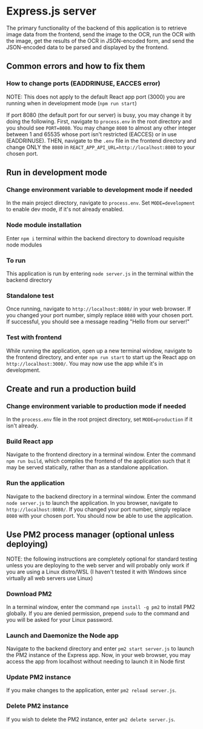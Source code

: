 # Express.js server

The primary functionality of the backend of this application is to retrieve image data from the frontend, send the image to the OCR, run the OCR with the image, get the results of the OCR in JSON-encoded form, and send the JSON-encoded data to be parsed and displayed by the frontend.

## Common errors and how to fix them

### How to change ports (EADDRINUSE, EACCES error)

NOTE: This does not apply to the default React app port (3000) you are running when in development mode (`npm run start`)

If port 8080 (the default port for our server) is busy, you may change it by doing the following. First, navigate to `process.env` in the root directory and you should see `PORT=8080`. You may change `8080` to almost any other integer between 1 and 65535 whose port isn't restricted (EACCES) or in use (EADDRINUSE). THEN, navigate to the `.env` file in the frontend directory and change ONLY the `8080` in `REACT_APP_API_URL=http://localhost:8080` to your chosen port.

## Run in development mode

### Change environment variable to development mode if needed

In the main project directory, navigate to `process.env`. Set `MODE=development` to enable dev mode, if it's not already enabled.

### Node module installation

Enter `npm i` terminal within the backend directory to download requisite node modules

### To run

This application is run by entering `node server.js` in the terminal within the backend directory

### Standalone test

Once running, navigate to `http://localhost:8080/` in your web browser. If you changed your port number, simply replace `8080` with your chosen port. If successful, you should see a message reading "Hello from our server!"

### Test with frontend

While running the application, open up a new terminal window, navigate to the frontend directory, and enter `npm run start` to start up the React app on `http://localhost:3000/`. You may now use the app while it's in development.

## Create and run a production build

### Change environment variable to production mode if needed

In the `process.env` file in the root project directory, set `MODE=production` if it isn't already.

### Build React app

Navigate to the frontend directory in a terminal window. Enter the command `npm run build`, which compiles the frontend of the application such that it may be served statically, rather than as a standalone application.

### Run the application

Navigate to the backend directory in a terminal window. Enter the command `node server.js` to launch the application. In you browser, navigate to `http://localhost:8080/`. If you changed your port number, simply replace `8080` with your chosen port. You should now be able to use the application.

## Use PM2 process manager (optional unless deploying)

NOTE: the following instructions are completely optional for standard testing unless you are deploying to the web server and will probably only work if you are using a Linux distro/WSL (I haven't tested it with Windows since virtually all web servers use Linux)

### Download PM2

In a terminal window, enter the command `npm install -g pm2` to install PM2 globally. If you are denied permission, prepend `sudo` to the command and you will be asked for your Linux password.

### Launch and Daemonize the Node app

Navigate to the backend directory and enter `pm2 start server.js` to launch the PM2 instance of the Express app. Now, in your web browser, you may access the app from localhost without needing to launch it in Node first

### Update PM2 instance

If you make changes to the application, enter `pm2 reload server.js`.

### Delete PM2 instance

If you wish to delete the PM2 instance, enter `pm2 delete server.js`.
